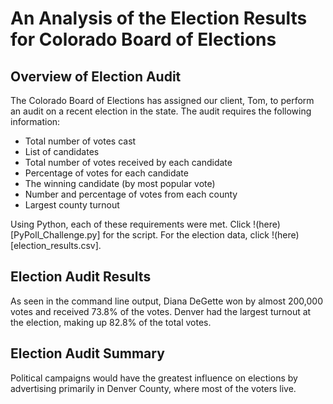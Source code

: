 # An Analysis of the Election Results for Colorado Board of Elections

## Overview of Election Audit
The Colorado Board of Elections has assigned our client, Tom, to perform an audit on a recent election in the state. The audit requires the following information: 

* Total number of votes cast
* List of candidates
* Total number of votes received by each candidate
* Percentage of votes for each candidate
* The winning candidate (by most popular vote)
* Number and percentage of votes from each county
* Largest county turnout

Using Python, each of these requirements were met. Click !(here)[PyPoll_Challenge.py] for the script. For the election data, click !(here)[election_results.csv].

## Election Audit Results

As seen in the command line output, Diana DeGette won by almost 200,000 votes and received 73.8% of the votes. Denver had the largest turnout at the election, making up 82.8% of the total votes.

## Election Audit Summary
Political campaigns would have the greatest influence on elections by advertising primarily in Denver County, where most of the voters live. 
